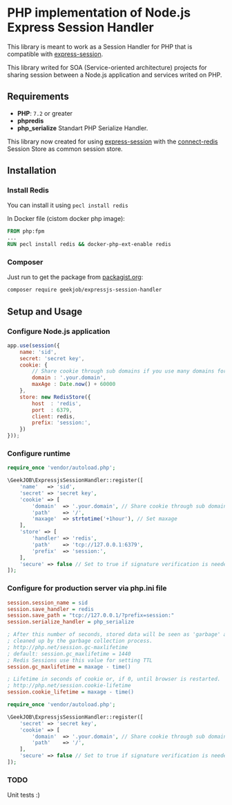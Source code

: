 # PHP implementation of Node.js Express Session Handler

This library is meant to work as a Session Handler for PHP that is compatible with [express-session](https://github.com/expressjs/session).

This library writed for SOA (Service-oriented architecture) projects
for sharing session between a Node.js application and services writed on PHP.

## Requirements

- **PHP**: `7.2` or greater
- **phpredis**
- **php_serialize** Standart PHP Serialize Handler.

This library now created for using [express-session](https://github.com/expressjs/session)
with the [connect-redis](https://github.com/tj/connect-redis) Session Store as common session store.

## Installation

### Install Redis
You can install it using `pecl install redis`

In Docker file (cistom docker php image):
```dockerfile
FROM php:fpm
...
RUN pecl install redis && docker-php-ext-enable redis
```


### Composer

Just run to get the package from
[packagist.org](https://packagist.org/packages/geekjob/expressjs-php-session-handler):

```bash
composer require geekjob/expressjs-session-handler
```

## Setup and Usage

### Configure Node.js application

```js
app.use(session({
	name: 'sid',
	secret: 'secret key',
	cookie: {
		// Share cookie through sub domains if you use many domains for service architecture
		domain : '.your.domain',
		maxAge : Date.now() + 60000
	},
	store: new RedisStore({
		host  : 'redis',
		port  : 6379,
		client: redis,
		prefix: 'session:',
	})
}));
``` 


### Configure runtime

```php
require_once 'vendor/autoload.php';

\GeekJOB\ExpressjsSessionHandler::register([
	'name'   => 'sid',
	'secret' => 'secret key',
	'cookie' => [
		'domain'  => '.your.domain', // Share cookie through sub domains
		'path'    => '/',
		'maxage'  => strtotime('+1hour'), // Set maxage
	],
	'store' => [
		'handler' => 'redis',
		'path'    => 'tcp://127.0.0.1:6379',
		'prefix'  => 'session:',
	],
	'secure' => false // Set to true if signature verification is needed.
]);
```

### Configure for production server via php.ini file

```ini
session.session_name = sid
session.save_handler = redis
session.save_path = "tcp://127.0.0.1/?prefix=session:"
session.serialize_handler = php_serialize

; After this number of seconds, stored data will be seen as 'garbage' and
; cleaned up by the garbage collection process.
; http://php.net/session.gc-maxlifetime
; default: session.gc_maxlifetime = 1440 
; Redis Sessions use this value for setting TTL
session.gc_maxlifetime = maxage - time()

; Lifetime in seconds of cookie or, if 0, until browser is restarted.
; http://php.net/session.cookie-lifetime
session.cookie_lifetime = maxage - time()
```

```php
require_once 'vendor/autoload.php';

\GeekJOB\ExpressjsSessionHandler::register([
	'secret' => 'secret key',
	'cookie' => [
		'domain'  => '.your.domain', // Share cookie through sub domains
		'path'    => '/',
	],
	'secure' => false // Set to true if signature verification is needed.
]);
```

### TODO
Unit tests :)
